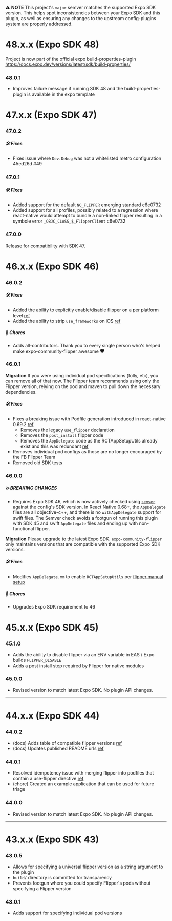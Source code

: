 ⚠️ **NOTE** This project's `major` semver matches the supported Expo SDK version. This helps spot inconsistencies between your Expo SDK and this plugin, as well as ensuring any changes to the upstream config-plugins system are properly addressed.

# 48.x.x (Expo SDK 48)

Project is now part of the official expo build-properties-plugin https://docs.expo.dev/versions/latest/sdk/build-properties/

### 48.0.1

- Improves failure message if running SDK 48 and the build-properties-plugin is available in the expo template

# 47.x.x (Expo SDK 47)

### 47.0.2

##### 🛠️ Fixes

- Fixes issue where `Dev.Debug` was not a whitelisted metro configuration 45ed26d #49

### 47.0.1

##### 🛠️ Fixes

- Added support for the default `NO_FLIPPER` emerging standard c6e0732
- Added support for all profiles, possibly related to a regression where react-native would attempt to bundle a non-linked flipper resulting in a symbole error `_OBJC_CLASS_$_FlipperClient` c6e0732

### 47.0.0

Release for compatibility with SDK 47.

# 46.x.x (Expo SDK 46)

### 46.0.2

##### 🛠️ Fixes

- Added the ability to explicitly enable/disable flipper on a per platform level [ref](https://github.com/jakobo/expo-community-flipper/commit/8c5d5f747862f7bd86093bd72d561d6bee0aa199)
- Added the ability to strip `use_frameworks` on iOS [ref](https://github.com/jakobo/expo-community-flipper/commit/8c5d5f747862f7bd86093bd72d561d6bee0aa199)

##### 🧹 Chores

- Adds all-contributors. Thank you to every single person who's helped make expo-community-flipper awesome ❤️

### 46.0.1

**Migration** If you were using individual pod specifications (folly, etc), you can remove all of that now. The Flipper team recommends using only the Flipper version, relying on the pod and maven to pull down the necessary dependencies.

##### 🛠️ Fixes

- Fixes a breaking issue with Podfile generation introduced in react-native 0.69.2 [ref](https://github.com/jakobo/expo-community-flipper/pull/20)
  - Removes the legacy `use_flipper` declaration
  - Removes the `post_install` flipper code
  - Removes the `AppDelegate` code as the RCTAppSetupUtils already exist and this was redundant [ref](https://github.com/expo/expo/blob/d6b89ab435b534bb9bb560d0c1bb15bb0abdfcfa/templates/expo-template-bare-minimum/ios/HelloWorld/AppDelegate.mm#L9)
- Removes individual pod configs as those are no longer encouraged by the FB Flipper Team
- Removed old SDK tests

### 46.0.0

##### 💥 BREAKING CHANGES

- Requires Expo SDK 46, which is now actively checked using [`semver`](https://www.npmjs.com/package/semver) against the config's SDK version. In React Native 0.68+, the `AppDelegate` files are all objective-c++, and there is no `withAppDelegate` support for swift files. The Semver check avoids a footgun of running this plugin with SDK 45 and swift `AppDelegate` files and ending up with non-functional flipper.

**Migration** Please upgrade to the latest Expo SDK. `expo-community-flipper` only maintains versions that are compatible with the supported Expo SDK versions.

##### 🛠️ Fixes

- Modifies `AppDelegate.mm` to enable `RCTAppSetupUtils` per [flipper manual setup](https://fbflipper.com/docs/getting-started/react-native-ios/#react-native-068)

##### 🧹 Chores

- Upgrades Expo SDK requirement to 46

# 45.x.x (Expo SDK 45)

### 45.1.0

- Adds the ability to disable flipper via an ENV variable in EAS / Expo builds `FLIPPER_DISABLE`
- Adds a post install step required by Flipper for native modules

### 45.0.0

- Revised version to match latest Expo SDK. No plugin API changes.

---

# 44.x.x (Expo SDK 44)

### 44.0.2

- (docs) Adds table of compatible flipper versions [ref](https://github.com/jakobo/expo-community-flipper/issues/6)
- (docs) Updates published README urls [ref](https://github.com/jakobo/expo-community-flipper/issues/5)

### 44.0.1

- Resolved idempotency issue with merging flipper into podfiles that contain a use-flipper directive [ref](https://github.com/jakobo/expo-community-flipper/issues/3)
- (chore) Created an example application that can be used for future triage

### 44.0.0

- Revised version to match latest Expo SDK. No plugin API changes.

---

# 43.x.x (Expo SDK 43)

### 43.0.5

- Allows for specifying a universal flipper version as a string argument to the plugin
- `build/` directory is committed for transparency
- Prevents footgun where you could specify Flipper's pods without specifying a Flipper version

### 43.0.1

- Adds support for specifying individual pod versions
